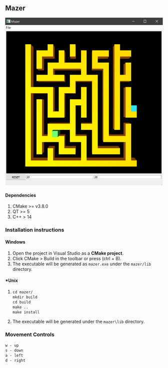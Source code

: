 ## Mazer

![screenshot](./src/resources/screen.png)

#### Dependencies

1. CMake >=  v3.8.0
2. QT >= 5 
3. C++ > 14

### Installation instructions

#### Windows

1. Open the project in Visual Studio as a __CMake project__.
2. Click CMake > Build  in the toolbar or press (ctrl + B).
3. The executable will be generated as `mazer.exe` under the `mazer/lib` directory.

#### *Unix

1. ```
   cd mazer/
   mkdir build
   cd build
   make ..
   make install
   ```

2. The executable will be generated under the `mazer\lib` directory.

### Movement Controls

```
w - up
s - down
a - left
d - right
```

